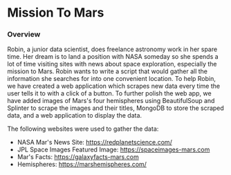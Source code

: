 # Mission To Mars

### Overview

Robin, a junior data scientist, does freelance astronomy work in her spare time. Her dream is to land a position with NASA someday so she spends a lot of time visiting sites with news about space exploration, especially the mission to Mars. Robin wants to write a script that would gather all the information she searches for into one convenient location. To help Robin, we have created a web application which scrapes new data every time the user tells it to with a click of a button. To further polish the web app, we have added images of Mars's four hemispheres using BeautifulSoup and Splinter to scrape the images and their titles, MongoDB to store the scraped data, and a web application to display the data. 

The following websites were used to gather the data:

* NASA Mar's News Site: https://redplanetscience.com/
* JPL Space Images Featured Image: https://spaceimages-mars.com
* Mar's Facts: https://galaxyfacts-mars.com
* Hemispheres: https://marshemispheres.com/
